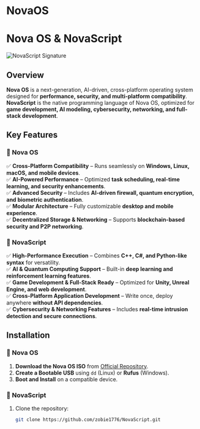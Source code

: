 # NovaOS
# Nova OS & NovaScript  

![NovaScript Signature](signature.png)

## **Overview**
**Nova OS** is a next-generation, AI-driven, cross-platform operating system designed for **performance, security, and multi-platform compatibility**.  
**NovaScript** is the native programming language of Nova OS, optimized for **game development, AI modeling, cybersecurity, networking, and full-stack development**.

## **Key Features**
### **🔹 Nova OS**
✅ **Cross-Platform Compatibility** – Runs seamlessly on **Windows, Linux, macOS, and mobile devices**.  
✅ **AI-Powered Performance** – Optimized **task scheduling, real-time learning, and security enhancements**.  
✅ **Advanced Security** – Includes **AI-driven firewall, quantum encryption, and biometric authentication**.  
✅ **Modular Architecture** – Fully customizable **desktop and mobile experience**.  
✅ **Decentralized Storage & Networking** – Supports **blockchain-based security and P2P networking**.  

### **🔹 NovaScript**
✅ **High-Performance Execution** – Combines **C++, C#, and Python-like syntax** for versatility.  
✅ **AI & Quantum Computing Support** – Built-in **deep learning and reinforcement learning features**.  
✅ **Game Development & Full-Stack Ready** – Optimized for **Unity, Unreal Engine, and web development**.  
✅ **Cross-Platform Application Development** – Write once, deploy anywhere **without API dependencies**.  
✅ **Cybersecurity & Networking Features** – Includes **real-time intrusion detection and secure connections**.  

## **Installation**
### **🔹 Nova OS**
1. **Download the Nova OS ISO** from [Official Repository](#).
2. **Create a Bootable USB** using `dd` (Linux) or **Rufus** (Windows).
3. **Boot and Install** on a compatible device.

### **🔹 NovaScript**
1. Clone the repository:  
   ```sh
   git clone https://github.com/zobie1776/NovaScript.git